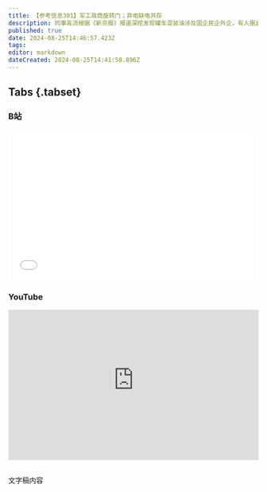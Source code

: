 ```yaml
---
title: 【参考信息301】军工政商旋转门；弃电缺电共存
description: 同事高流根据《新京报》报道深挖发现罐车混装油涉及国企民企外企，有人据此指责《新京报》。我们同事一致认为，这是补充和证实《新京报》报道的事实。人家爆出事实，你还要去判断立场，说明你不在乎事实。至于有人喜欢复读“学新闻学的”和“第四权力”，是看贬了自己。北京外卖骑手为了尊严，决定引用宪法维护权利，掀起“外卖诉讼第一案”。兵工集团、兵装集团通报巡视整改，都有整治政商“旋转门”、“逃逸式辞职”问题。
published: true
date: 2024-08-25T14:46:57.423Z
tags: 
editor: markdown
dateCreated: 2024-08-25T14:41:58.896Z
---
```


## Tabs {.tabset}
### B站
<div style="position: relative; padding: 30% 45%;">
<iframe style="position: absolute; width: 100%; height: 100%; left: 0; top: 0;" src="//player.bilibili.com/player.html?&bvid=BV11S421R76w&page=1&as_wide=1&high_quality=1&danmaku=1&autoplay=0" scrolling="no" border="0" frameborder="no" framespacing="0" allowfullscreen="true"></iframe>
</div>

### YouTube
<div style="position: relative; padding: 30% 45%;">
<iframe style="position: absolute; top: 0; left: 0; width: 100%; height: 100%;" src="https://www.youtube-nocookie.com/embed/YouTubeVID" title="YouTube video player" frameborder="0" allow="accelerometer; autoplay; clipboard-write; encrypted-media; gyroscope; picture-in-picture" allowfullscreen></iframe>
</div>

## 

文字稿内容
